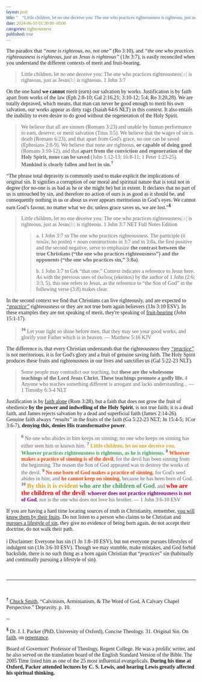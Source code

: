 ```yaml
---
layout: post
title: "🚸 “Little children, let no one deceive you: The one who practices righteousness is righteous, just as Jesus is righteous.” ― The Apostle John"
date: 2024-06-10 01:30:00 -0500
categories: righteousness
published: true
---
```


<style>
    * {
        font-family:'Times New Roman', Times, serif;
    }
</style>

The paradox that *&ldquo;none is righteous, no, not one&rdquo;* (Ro 3:10), and *&ldquo;the one who practices righteousness is righteous, just as Jesus is righteous&rdquo;* (1Jn 3:7), is easily reconciled when you understand the different contexts of merit and fruit-bearing.

> Little children, let no one deceive you: The one who practices righteousness<span style="color:#a8a8a8;">[a]</span> is righteous, just as Jesus<span style="color:#a8a8a8;">[b]</span> is righteous. 1 John 3:7

 <!-- *, †, ‡, §, ‖, ¶. -->

On the one hand **we cannot** merit (earn) our salvation by works. Justification is by faith apart from works of the law (Eph 2:8-10; Gal 2:16,21; 3:10-12; 5:4; Ro 3:20,28). We are totally depraved, which means, that man can never be good enough to merit his own salvation, our works appear as dirty rags (Isaiah 64:6 NLT) in this context. It also entails the inability to even desire to do good without the regeneration of the Holy Spirit.

> We believe that all are sinners (Romans 3:23) and unable by human performance to earn, deserve, or merit salvation (Titus 3:5). We believe that the wages of sin is death (Romans 6:23), and that apart from God's grace, no one can be saved (Ephesians 2:8-9). We believe that none are righteous, **or capable of doing good** (Romans 3:10-12), and that **apart from the conviction and regeneration of the Holy Spirit, none can be saved** (John 1:12-13; 16:8-11; 1 Peter 1:23-25). **Mankind is clearly fallen and lost in sin.**<sup style="font-weight:bold;">†</sup>

&ldquo;The phrase total depravity is commonly used to make explicit the implications of original sin. It signifies a corruption of our moral and spiritual nature that is total not in degree (for no-one is as bad as he or she might be) but in extent. It declares that no part of us is untouched by sin, and therefore no action of ours is as good as it should be, and consequently nothing in us or about us ever appears meritorious in God’s eyes. We cannot earn God’s favour, no matter what we do; unless grace saves us, we are lost.&rdquo;<sup style="font-weight:bold;">§</sup>

> Little children, let no one deceive you: The one who practices righteousness<span style="color:#a8a8a8;">[a]</span> is righteous, just as Jesus<span style="color:#a8a8a8;">[b]</span> is righteous. 1 John 3:7 NET Full Notes Edition
>
>>a. 1 John 3:7 sn The one who practices righteousness. The participle (ὁ ποιῶν, ho poiōn) + noun constructions in 3:7 and in 3:8a, the first positive and the second negative, serve to emphasize **the contrast between the true Christians (“the one who practices righteousness”) and the opponents (“the one who practices sin,” 3:8a)**.
>>
>>b. 1 John 3:7 tn Grk “that one.” Context indicates a reference to Jesus here. As with the previous uses of ἐκεῖνος (ekeinos) by the author of 1 John (2:6; 3:3, 5), this one refers to Jesus, as the reference to “the Son of God” in the following verse (3:8) makes clear.

In the second context we find that Christians can live righteously, and are expected to [*&ldquo;practice&rdquo;*](https://sevenshepherd.github.io/practicing-sin/) righteousness or they are not true born again believers (1Jn 3:10 ESV). In these examples they are not speaking of merit, they're speaking of [fruit-bearing](https://sevenshepherd.github.io/fruits/) (John 15:1-17).

> <sup style="font-weight:bold;">16</sup> Let your light so shine before men, that they may see your good works, and glorify your Father which is in heaven. &mdash; Matthew 5:16 KJV

The difference is, that every Christian understands that the righteousness they [*&ldquo;practice&rdquo;*](https://sevenshepherd.github.io/practicing-sin/) is not meritorious, it is for God's glory and a fruit of genuine saving faith. The Holy Spirit produces these fruits and righteousness in our lives and sanctifies us (Gal 5:22-23 NLT).

> Some people may contradict our teaching, but **these are the wholesome teachings of the Lord Jesus Christ. These teachings promote a godly life.** 4 Anyone who teaches something different is arrogant and lacks understanding... &mdash; 1 Timothy 6:3-4 NLT

Justification is by [faith alone](/assets/images/solas.jpg) (Rom 3:28), but a faith that does not grow the fruit of obedience **by the power and indwelling of the Holy Spirit**, is not true faith; it is a dead faith, and James rejects salvation by a dead and superficial faith (James 2:14-26). Genuine faith always *&ldquo;results&rdquo;* in the fruits of the faith (Ga 5:22-23 NLT; Jn 15:4-5; 1Cor 3:6-7), **denying this, denies His transformative power**.

<!-- 2. Verses against antinomianism (1 Jn 3:6-10; 5:18; Jd 4 NET; Ro 6:1-2,15; 3:8,31; Heb 10:26-31; 6:4-6; Lk 9:62).
3. Verses for obedience &ldquo;*after*&rdquo; justification (1Jn 2:3-6; 3:6-10; 5:3-4 Jn 14:15,21; 15:10).
4. Verses for Godly dispositions of Love (1 Jn 2:9-11; 3:10; 4:8,20; Jn 13:34-35).
5. Verses for Godly and Holy lives (Heb 12:14; 1 Tim 6:3-4; 2 Tim 3:12; Titus 2:11-12; Gal 5:22-23).
6. Verses for good works &ldquo;*after*&rdquo; justification (James 2:14-26; Eph 2:10).
7. The Holy Spirit produces the fruit, not human decision (Ga 5:22-23 NLT; Jn 15:4-5; 1Cor 3:6-7). -->

> <sup style="font-weight:bold;">6</sup> No one who abides in him keeps on sinning; no one who keeps on sinning has either seen him or known him. <sup style="font-weight:bold;">7</sup> <span style="font-weight:bold;color:GoldenRod;">Little children, let no one deceive you.</span> <span style="font-weight:bold;color:#3EA055;">Whoever practices righteousness is righteous, as he is righteous.</span> <sup style="font-weight:bold;">8</sup> <span style="font-weight:bold;color:OrangeRed;">Whoever makes a practice of sinning is of the devil</span>, for the devil has been sinning from the beginning. The reason the Son of God appeared was to destroy the works of the devil. <sup style="font-weight:bold;">9</sup> <span style="font-weight:bold;color:OrangeRed;">No one born of God makes a practice of sinning</span>, for God's seed abides in him; and <span style="font-weight:bold;color:OrangeRed;">he cannot keep on sinning</span>, because he has been born of God. <sup style="font-weight:bold;">10</sup> <span style="font-size:1.2em;font-weight:bold;color:GoldenRod;">By this it is evident</span> <span style="font-size:1.2em;font-weight:bold;color:#3EA055;">who are the children of God</span>, and <span style="font-size:1.2em;font-weight:bold;color:Red;">who are the children of the devil</span>: <span style="font-weight:bold;color:purple;">whoever does not practice righteousness is not of God</span>, nor is the one who does not love his brother. &mdash; 1 John 3:6-10 ESV

If you are having a hard time locating sources of truth in Christianity, remember, [you will know them by their fruits](https://sevenshepherd.github.io/fruits/). Do not listen to a person who claims to be Christian and [pursues a lifestyle of sin](https://sevenshepherd.github.io/practicing-sin/), they give no evidence of being born again, do not accept their doctrine, do not walk their path. 

ℹ️ Disclaimer: Everyone has sin (1 Jn 1:8–10 ESV), but not everyone pursues lifestyles of indulgent sin (1Jn 3:6-10 ESV). Though we may stumble, make mistakes, and God forbid backslide, there is no such thing as a born again Christian that &ldquo;*practices*&rdquo; sin (habitually and continually pursuing a lifestyle of sin).

<br>

---

<br>

<sup style="font-weight:bold;">†</sup> [Chuck Smith](https://youtu.be/kP8rIIps4Sk), &ldquo;Calvinism, Arminianism, & The Word of God, A Calvary Chapel Perspective.&rdquo; Depravity. p. 10.

--

<sup style="font-weight:bold;">§</sup> Dr. J. I. Packer (PhD, University of Oxford), Concise Theology. 31. Original Sin. On [faith](https://youtu.be/jOFsFgUUdZo), on [repentance](https://youtu.be/gExLXpPJDd8). 

Board of Governors' Professor of Theology, Regent College. He was a prolific writer, and he also served on the translation board of the English Standard Version of the Bible. The 2005 Time listed him as one of the 25 most influential evangelicals. **During his time at Oxford, Packer attended lectures by C. S. Lewis, and hearing Lewis greatly affected his spiritual thinking.**

<script>
    var refTagger = {
        settings: {
            bibleVersion: 'NET'
        }
    }; 

    (function(d, t) {
        var n=d.querySelector('[nonce]');
        refTagger.settings.nonce = n && (n.nonce||n.getAttribute('nonce'));
        var g = d.createElement(t), s = d.getElementsByTagName(t)[0];
        g.src = 'https://api.reftagger.com/v2/RefTagger.js';
        g.nonce = refTagger.settings.nonce;
        s.parentNode.insertBefore(g, s);
    }(document, 'script'));
</script>